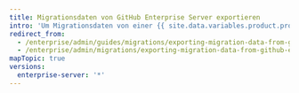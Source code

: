```yaml
---
title: Migrationsdaten von GitHub Enterprise Server exportieren
intro: 'Um Migrationsdaten von einer {{ site.data.variables.product.prodname_ghe_server }}-Instanz zu exportieren, müssen Sie die Instanz vorbereiten, die Repositorys sperren und ein Migrationsarchiv generieren. Sie sollten Daten von einer {{ site.data.variables.product.prodname_ghe_server }}-Instanz exportieren, wenn Sie vorhaben, die Plattformen zu wechseln, oder wenn Sie von einer Testinstanz auf eine Produktionsinstanz umsteigen möchten.'
redirect_from:
  - /enterprise/admin/guides/migrations/exporting-migration-data-from-github-enterprise/
  - /enterprise/admin/migrations/exporting-migration-data-from-github-enterprise-server
mapTopic: true
versions:
  enterprise-server: '*'
---
```


